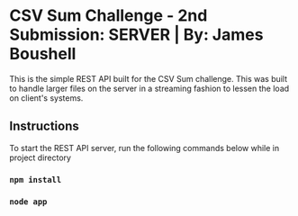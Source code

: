 # CSV Sum Challenge - 2nd Submission: SERVER | By: James Boushell

This is the simple REST API built for the CSV Sum challenge. This was built to handle larger files on the server in a streaming fashion to lessen the load on client's systems. 

## Instructions

To start the REST API server, run the following commands below while in project directory

### `npm install`
### `node app`
